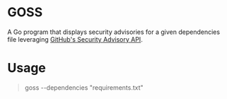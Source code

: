 # GOSS
A Go program that displays security advisories for a given dependencies file leveraging [GitHub's Security Advisory API](https://developer.github.com/v4/object/securityadvisory/).

# Usage
> goss --dependencies "requirements.txt"
